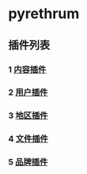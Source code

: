 # pyrethrum

## 插件列表

### 1 [内容插件](https://github.com/provider-go/content)

### 2 [用户插件](https://github.com/provider-go/user)

### 3 [地区插件](https://github.com/provider-go/district)

### 4 [文件插件](https://github.com/provider-go/attach-file)

### 5 [品牌插件](https://github.com/provider-go/brand)